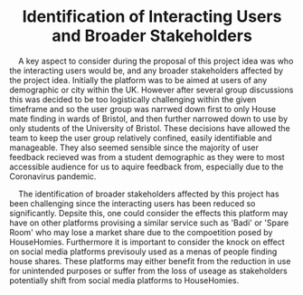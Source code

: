 <h1 align="center">Identification of Interacting Users and Broader Stakeholders</h1>

<p>&nbsp;&nbsp;&nbsp;&nbsp;A key aspect to consider during the proposal of this project idea was who the interacting users would be, and any broader stakeholders affected by the project idea. Initially the platform was to be aimed at users of any demographic or city within the UK. However after several group discussions this was decided to be too logistically challenging within the given timeframe and so the user group was narrwed down first to only House mate finding in wards of  Bristol, and then further narrowed down to use by only students of the University of Bristol. These decisions have allowed the team to keep the user group relatively confined, easily identifiable and manageable. They also seemed sensible since the majority of user feedback recieved was from a student demographic as they were to most accessible audience for us to aquire feedback from, especially due to the Coronavirus pandemic.</p>

<p>&nbsp;&nbsp;&nbsp;&nbsp;The identification of broader stakeholders affected by this project has been challenging since the interacting users has been reduced so significantly. Depsite this, one could consider the effects this platform may have on other platforms provising a similar service such as 'Badi' or 'Spare Room' who may lose a market share due to the compoetition posed by HouseHomies. Furthermore it is important to consider the knock on effect on social media platforms previsouly used as a menas of people finding house shares. These platforms may either benefit from the reduction in use for unintended purposes or suffer from the loss of useage as stakeholders potentially shift from social media platforms to HouseHomies.</p>


